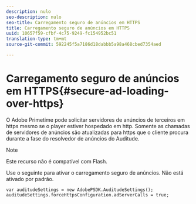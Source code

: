 ```yaml
---
description: nulo
seo-description: nulo
seo-title: Carregamento seguro de anúncios em HTTPS
title: Carregamento seguro de anúncios em HTTPS
uuid: 10657f59-cfbf-4c75-9249-fc154952bc51
translation-type: tm+mt
source-git-commit: 592245f5a7186d18dabbb5a98a468cbed7354aed

---
```



# Carregamento seguro de anúncios em HTTPS{#secure-ad-loading-over-https}

O Adobe Primetime pode solicitar servidores de anúncios de terceiros em https mesmo se o player estiver hospedado em http. Somente as chamadas de servidores de anúncios são atualizadas para https que o cliente procura durante a fase do resolvedor de anúncios do Auditude.

>[!NOTE]
>
>Este recurso não é compatível com Flash.

Use o seguinte para ativar o carregamento seguro de anúncios. Não está ativado por padrão.

```
var auditudeSettings = new AdobePSDK.AuditudeSettings(); 
auditudeSettings.forceHttpsConfiguration.adServerCalls = true;
```
